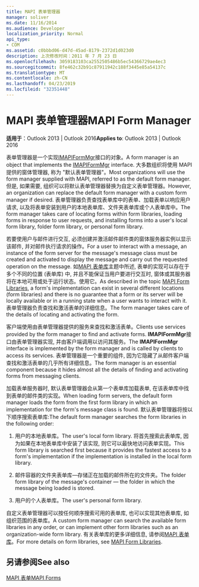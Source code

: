 ```yaml
---
title: MAPI 表单管理器
manager: soliver
ms.date: 11/16/2014
ms.audience: Developer
localization_priority: Normal
api_type:
- COM
ms.assetid: c0bbbd06-d47d-45ad-8179-2372d1d023d0
description: 上次修改时间：2011 年 7 月 23 日
ms.openlocfilehash: 3059183103ca2552505486b5ec54366729ae4ec3
ms.sourcegitcommit: 8fe462c32b91c87911942c188f3445e85a54137c
ms.translationtype: MT
ms.contentlocale: zh-CN
ms.lasthandoff: 04/23/2019
ms.locfileid: "32351448"
---
```

# <a name="mapi-form-manager"></a><span data-ttu-id="b6204-103">MAPI 表单管理器</span><span class="sxs-lookup"><span data-stu-id="b6204-103">MAPI Form Manager</span></span>

  
  
<span data-ttu-id="b6204-104">**适用于**：Outlook 2013 | Outlook 2016</span><span class="sxs-lookup"><span data-stu-id="b6204-104">**Applies to**: Outlook 2013 | Outlook 2016</span></span> 
  
<span data-ttu-id="b6204-105">表单管理器是一个实现[IMAPIFormMgr](imapiformmgriunknown.md)接口的对象。</span><span class="sxs-lookup"><span data-stu-id="b6204-105">A form manager is an object that implements the [IMAPIFormMgr](imapiformmgriunknown.md) interface.</span></span> <span data-ttu-id="b6204-106">大多数组织将使用 MAPI 提供的窗体管理器, 称为 "默认表单管理器"。</span><span class="sxs-lookup"><span data-stu-id="b6204-106">Most organizations will use the form manager supplied with MAPI, referred to as the default form manager.</span></span> <span data-ttu-id="b6204-107">但是, 如果需要, 组织可以将默认表单管理器替换为自定义表单管理器。</span><span class="sxs-lookup"><span data-stu-id="b6204-107">However, an organization can replace the default form manager with a custom form manager if desired.</span></span> <span data-ttu-id="b6204-108">表单管理器负责查找表单库中的表单、加载表单以响应用户请求, 以及将表单安装到用户的本地表单库、文件夹表单库或个人表单库中。</span><span class="sxs-lookup"><span data-stu-id="b6204-108">The form manager takes care of locating forms within form libraries, loading forms in response to user requests, and installing forms into a user's local form library, folder form library, or personal form library.</span></span> 
  
<span data-ttu-id="b6204-109">若要使用户与邮件进行交互, 必须创建并激活邮件邮件类的窗体服务器实例以显示该邮件, 并对邮件执行请求的操作。</span><span class="sxs-lookup"><span data-stu-id="b6204-109">For a user to interact with a message, an instance of the form server for the message's message class must be created and activated to display the message and carry out the requested operation on the message.</span></span> <span data-ttu-id="b6204-110">如[MAPI 表单库](mapi-form-libraries.md)主题中所述, 表单的实现可以存在于多个不同的位置 (表单库) 中, 并且不能保证当用户要进行交互时, 窗体或其服务器将在本地可用或处于运行状态。使用它。</span><span class="sxs-lookup"><span data-stu-id="b6204-110">As described in the topic [MAPI Form Libraries](mapi-form-libraries.md), a form's implementation can exist in several different locations (form libraries) and there is no guarantee that a form or its server will be locally available or in a running state when a user wants to interact with it.</span></span> <span data-ttu-id="b6204-111">表单管理器负责查找和激活表单的详细信息。</span><span class="sxs-lookup"><span data-stu-id="b6204-111">The form manager takes care of the details of locating and activating the form.</span></span>
  
<span data-ttu-id="b6204-112">客户端使用由表单管理器提供的服务来查找和激活表单。</span><span class="sxs-lookup"><span data-stu-id="b6204-112">Clients use services provided by the form manager to find and activate forms.</span></span> <span data-ttu-id="b6204-113">**IMAPIFormMgr**接口由表单管理器实现, 并由客户端调用以访问其服务。</span><span class="sxs-lookup"><span data-stu-id="b6204-113">The **IMAPIFormMgr** interface is implemented by the form manager and is called by clients to access its services.</span></span> <span data-ttu-id="b6204-114">表单管理器是一个重要的组件, 因为它隐藏了从邮件客户端查找和激活表单的几乎所有详细信息。</span><span class="sxs-lookup"><span data-stu-id="b6204-114">The form manager is an essential component because it hides almost all the details of finding and activating forms from messaging clients.</span></span> 
  
<span data-ttu-id="b6204-115">加载表单服务器时, 默认表单管理器会从第一个表单库加载表单, 在该表单库中找到表单的邮件类的实现。</span><span class="sxs-lookup"><span data-stu-id="b6204-115">When loading form servers, the default form manager loads the form from the first form library in which an implementation for the form's message class is found.</span></span> <span data-ttu-id="b6204-116">默认表单管理器将按以下顺序搜索表单库:</span><span class="sxs-lookup"><span data-stu-id="b6204-116">The default form manager searches the form libraries in the following order:</span></span>
  
1. <span data-ttu-id="b6204-117">用户的本地表单库。</span><span class="sxs-lookup"><span data-stu-id="b6204-117">The user's local form library.</span></span> <span data-ttu-id="b6204-118">将首先搜索此表单库, 因为如果在本地表单库中安装了该实现, 则它可以最快地访问表单实现。</span><span class="sxs-lookup"><span data-stu-id="b6204-118">This form library is searched first because it provides the fastest access to a form's implementation if the implementation is installed in the local form library.</span></span>
    
2. <span data-ttu-id="b6204-119">邮件容器的文件夹表单库—存储正在加载的邮件所在的文件夹。</span><span class="sxs-lookup"><span data-stu-id="b6204-119">The folder form library of the message's container — the folder in which the message being loaded is stored.</span></span>
    
3. <span data-ttu-id="b6204-120">用户的个人表单库。</span><span class="sxs-lookup"><span data-stu-id="b6204-120">The user's personal form library.</span></span>
    
<span data-ttu-id="b6204-121">自定义表单管理器可以按任何顺序搜索可用的表单库, 也可以实现其他表单库, 如组织范围的表单库。</span><span class="sxs-lookup"><span data-stu-id="b6204-121">A custom form manager can search the available form libraries in any order, or can implement other form libraries such as an organization-wide form library.</span></span> <span data-ttu-id="b6204-122">有关表单库的更多详细信息, 请参阅[MAPI 表单库](mapi-form-libraries.md)。</span><span class="sxs-lookup"><span data-stu-id="b6204-122">For more details on form libraries, see [MAPI Form Libraries](mapi-form-libraries.md).</span></span> 
  
## <a name="see-also"></a><span data-ttu-id="b6204-123">另请参阅</span><span class="sxs-lookup"><span data-stu-id="b6204-123">See also</span></span>



[<span data-ttu-id="b6204-124">MAPI 表单</span><span class="sxs-lookup"><span data-stu-id="b6204-124">MAPI Forms</span></span>](mapi-forms.md)

